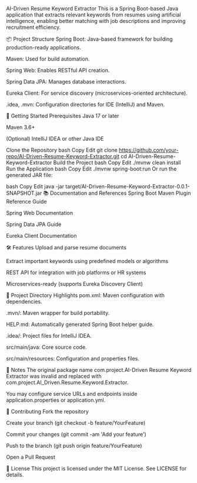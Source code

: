 AI-Driven Resume Keyword Extractor
This is a Spring Boot-based Java application that extracts relevant keywords from resumes using artificial intelligence, enabling better matching with job descriptions and improving recruitment efficiency.

📦 Project Structure
Spring Boot: Java-based framework for building production-ready applications.

Maven: Used for build automation.

Spring Web: Enables RESTful API creation.

Spring Data JPA: Manages database interactions.

Eureka Client: For service discovery (microservices-oriented architecture).

.idea, .mvn: Configuration directories for IDE (IntelliJ) and Maven.

🚀 Getting Started
Prerequisites
Java 17 or later

Maven 3.6+

(Optional) IntelliJ IDEA or other Java IDE

Clone the Repository
bash
Copy
Edit
git clone https://github.com/your-repo/AI-Driven-Resume-Keyword-Extractor.git
cd AI-Driven-Resume-Keyword-Extractor
Build the Project
bash
Copy
Edit
./mvnw clean install
Run the Application
bash
Copy
Edit
./mvnw spring-boot:run
Or run the generated JAR file:

bash
Copy
Edit
java -jar target/AI-Driven-Resume-Keyword-Extractor-0.0.1-SNAPSHOT.jar
📚 Documentation and References
Spring Boot Maven Plugin Reference Guide

Spring Web Documentation

Spring Data JPA Guide

Eureka Client Documentation

🛠 Features
Upload and parse resume documents

Extract important keywords using predefined models or algorithms

REST API for integration with job platforms or HR systems

Microservices-ready (supports Eureka Discovery Client)

📁 Project Directory Highlights
pom.xml: Maven configuration with dependencies.

.mvn/: Maven wrapper for build portability.

HELP.md: Automatically generated Spring Boot helper guide.

.idea/: Project files for IntelliJ IDEA.

src/main/java: Core source code.

src/main/resources: Configuration and properties files.

🧾 Notes
The original package name com.project.AI-Driven Resume Keyword Extractor was invalid and replaced with com.project.AI_Driven.Resume.Keyword.Extractor.

You may configure service URLs and endpoints inside application.properties or application.yml.

🤝 Contributing
Fork the repository

Create your branch (git checkout -b feature/YourFeature)

Commit your changes (git commit -am 'Add your feature')

Push to the branch (git push origin feature/YourFeature)

Open a Pull Request

📝 License
This project is licensed under the MIT License. See LICENSE for details.

